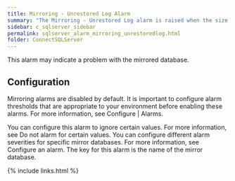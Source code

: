 ```yaml
---
title: Mirroring - Unrestored Log Alarm
summary: "The Mirroring - Unrestored Log alarm is raised when the size of an unrestored mirroring log on the mirroring database exceeds a threshold."
sidebar: c_sqlserver_sidebar
permalink: sqlserver_alarm_mirroring_unrestoredlog.html
folder: ConnectSQLServer
---
```






This alarm may indicate a problem with the mirrored database.

## Configuration

Mirroring alarms are disabled by default. It is important to configure alarm thresholds that are appropriate to your environment before enabling these alarms. For more information, see Configure \| Alarms.

You can configure this alarm to ignore certain values. For more information, see Do not alarm for certain values.
You can configure different alarm severities for specific mirror databases. For more information, see Configure an alarm. The key for this alarm is the name of the mirror database.

{% include links.html %}
